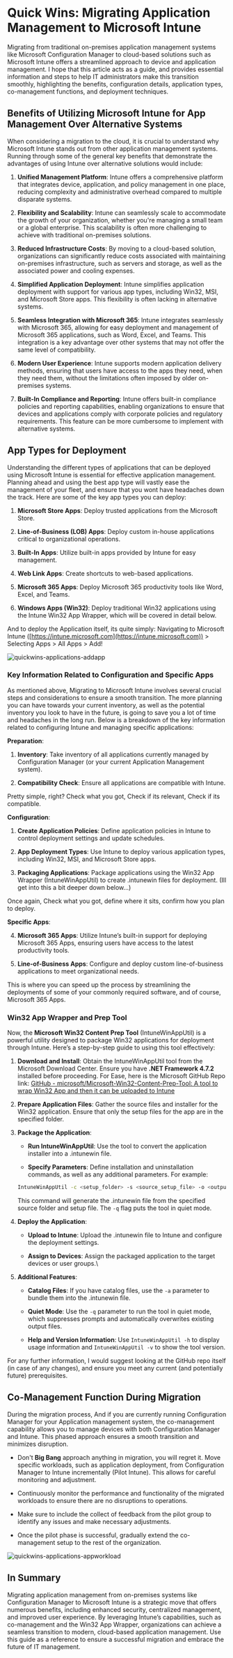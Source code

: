 # Quick Wins: Migrating Application Management to Microsoft Intune

Migrating from traditional on-premises application management systems like Microsoft Configuration Manager to cloud-based solutions such as Microsoft Intune offers a streamlined approach to device and application management. I hope that this article acts as a guide, and provides essential information and steps to help IT administrators make this transition smoothly, highlighting the benefits, configuration details, application types, co-management functions, and deployment techniques.

## Benefits of Utilizing Microsoft Intune for App Management Over Alternative Systems

When considering a migration to the cloud, it is crucial to understand why Microsoft Intune stands out from other application management systems. Running through some of the general key benefits that demonstrate the advantages of using Intune over alternative solutions would include:

    
1. **Unified Management Platform**: Intune offers a comprehensive platform that integrates device, application, and policy management in one place, reducing complexity and administrative overhead compared to multiple disparate systems.
    
2. **Flexibility and Scalability**: Intune can seamlessly scale to accommodate the growth of your organization, whether you're managing a small team or a global enterprise. This scalability is often more challenging to achieve with traditional on-premises solutions.
    
3. **Reduced Infrastructure Costs**: By moving to a cloud-based solution, organizations can significantly reduce costs associated with maintaining on-premises infrastructure, such as servers and storage, as well as the associated power and cooling expenses.
    
4. **Simplified Application Deployment**: Intune simplifies application deployment with support for various app types, including Win32, MSI, and Microsoft Store apps. This flexibility is often lacking in alternative systems.
    
5. **Seamless Integration with Microsoft 365**: Intune integrates seamlessly with Microsoft 365, allowing for easy deployment and management of Microsoft 365 applications, such as Word, Excel, and Teams. This integration is a key advantage over other systems that may not offer the same level of compatibility.
    
6. **Modern User Experience**: Intune supports modern application delivery methods, ensuring that users have access to the apps they need, when they need them, without the limitations often imposed by older on-premises systems.
    
7. **Built-In Compliance and Reporting**: Intune offers built-in compliance policies and reporting capabilities, enabling organizations to ensure that devices and applications comply with corporate policies and regulatory requirements. This feature can be more cumbersome to implement with alternative systems.
    

## App Types for Deployment

Understanding the different types of applications that can be deployed using Microsoft Intune is essential for effective application management. Planning ahead and using the best app type will vastly ease the management of your fleet, and ensure that you wont have headaches down the track. Here are some of the key app types you can deploy:

1. **Microsoft Store Apps**: Deploy trusted applications from the Microsoft Store.
    
2. **Line-of-Business (LOB) Apps**: Deploy custom in-house applications critical to organizational operations.
    
3. **Built-In Apps**: Utilize built-in apps provided by Intune for easy management.
    
4. **Web Link Apps**: Create shortcuts to web-based applications.
    
5. **Microsoft 365 Apps**: Deploy Microsoft 365 productivity tools like Word, Excel, and Teams.
    
6. **Windows Apps (Win32)**: Deploy traditional Win32 applications using the Intune Win32 App Wrapper, which will be covered in detail below.
    

And to deploy the Application itself, its quite simply:
Navigating to Microsoft Intune ([https://intune.microsoft.com](https://intune.microsoft.com)) > Selecting Apps > All Apps > Add!

![quickwins-applications-addapp](./Images/quickwins-applications-addapp.png)

### Key Information Related to Configuration and Specific Apps

As mentioned above, Migrating to Microsoft Intune involves several crucial steps and considerations to ensure a smooth transition. The more planning you can have towards your current inventory, as well as the potential inventory you look to have in the future, is going to save you a lot of time and headaches in the long run. Below is a breakdown of the key information related to configuring Intune and managing specific applications:

**Preparation**:

1. **Inventory**: Take inventory of all applications currently managed by Configuration Manager (or your current Application Management system).
    
2. **Compatibility Check**: Ensure all applications are compatible with Intune.
    

Pretty simple, right? Check what you got, Check if its relevant, Check if its compatible.
    

**Configuration**:

1. **Create Application Policies**: Define application policies in Intune to control deployment settings and update schedules.
    
2. **App Deployment Types**: Use Intune to deploy various application types, including Win32, MSI, and Microsoft Store apps.
    
3. **Packaging Applications**: Package applications using the Win32 App Wrapper (IntuneWinAppUtil) to create .intunewin files for deployment. (Ill get into this a bit deeper down below...)
    

Once again, Check what you got, define where it sits, confirm how you plan to deploy.
      

**Specific Apps**:

4. **Microsoft 365 Apps**: Utilize Intune’s built-in support for deploying Microsoft 365 Apps, ensuring users have access to the latest productivity tools.
    
5. **Line-of-Business Apps**: Configure and deploy custom line-of-business applications to meet organizational needs.
    

This is where you can speed up the process by streamlining the deployments of some of your commonly required software, and of course, Microsoft 365 Apps.
    

### Win32 App Wrapper and Prep Tool

Now, the **Microsoft Win32 Content Prep Tool** (IntuneWinAppUtil) is a powerful utility designed to package Win32 applications for deployment through Intune. Here’s a step-by-step guide to using this tool effectively:

1. **Download and Install**: Obtain the IntuneWinAppUtil tool from the Microsoft Download Center. Ensure you have **.NET Framework 4.7.2** installed before proceeding. For Ease, here is the Microsoft GitHub Repo link: [GitHub - microsoft/Microsoft-Win32-Content-Prep-Tool: A tool to wrap Win32 App and then it can be uploaded to Intune](https://github.com/Microsoft/Microsoft-Win32-Content-Prep-Tool)
    
2. **Prepare Application Files**: Gather the source files and installer for the Win32 application. Ensure that only the setup files for the app are in the specified folder.
    
3. **Package the Application**:
    
	- **Run IntuneWinAppUtil**: Use the tool to convert the application installer into a .intunewin file.
		
	- **Specify Parameters**: Define installation and uninstallation commands, as well as any additional parameters. For example:
     ```sh
     IntuneWinAppUtil -c <setup_folder> -s <source_setup_file> -o <output_folder> -q
     ```
     This command will generate the .intunewin file from the specified source folder and setup file. The `-q` flag puts the tool in quiet mode.
    
4. **Deploy the Application**:
	
	- **Upload to Intune**: Upload the .intunewin file to Intune and configure the deployment settings.
		
	- **Assign to Devices**: Assign the packaged application to the target devices or user groups.\
	    
    
5. **Additional Features**:
	
	- **Catalog Files**: If you have catalog files, use the `-a` parameter to bundle them into the .intunewin file.
		
	- **Quiet Mode**: Use the `-q` parameter to run the tool in quiet mode, which suppresses prompts and automatically overwrites existing output files.
		
	- **Help and Version Information**: Use `IntuneWinAppUtil -h` to display usage information and `IntuneWinAppUtil -v` to show the tool version.
		
	

For any further information, I would suggest looking at the GitHub repo itself (in case of any changes), and ensure you meet any current (and potentially future) prerequisites.
    

## Co-Management Function During Migration

During the migration process, And if you are currently running Configuration Manager for your Application management system, the co-management capability allows you to manage devices with both Configuration Manager and Intune. This phased approach ensures a smooth transition and minimizes disruption.

    
- Don't **Big Bang** approach anything in migration, you will regret it. Move specific workloads, such as application deployment, from Configuration Manager to Intune incrementally (Pilot Intune). This allows for careful monitoring and adjustment.
    
- Continuously monitor the performance and functionality of the migrated workloads to ensure there are no disruptions to operations.
    
- Make sure to include the collect of feedback from the pilot group to identify any issues and make necessary adjustments.
    
- Once the pilot phase is successful, gradually extend the co-management setup to the rest of the organization.
    

![quickwins-applications-appworkload](./Images/quickwins-applications-appworkload.png)

## In Summary

Migrating application management from on-premises systems like Configuration Manager to Microsoft Intune is a strategic move that offers numerous benefits, including enhanced security, centralized management, and improved user experience. By leveraging Intune’s capabilities, such as co-management and the Win32 App Wrapper, organizations can achieve a seamless transition to modern, cloud-based application management. Use this guide as a reference to ensure a successful migration and embrace the future of IT management.